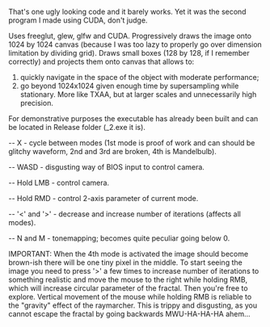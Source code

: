 That's one ugly looking code and it barely works. Yet it was the second program I made using CUDA, don't judge.

Uses freeglut, glew, glfw and CUDA.
Progressively draws the image onto 1024 by 1024 canvas (because I was too lazy to properly go over dimension limitation by dividing grid).
Draws small boxes (128 by 128, if I remember correctly) and projects them onto canvas that allows to:
1) quickly navigate in the space of the object with moderate performance;
2) go beyond 1024x1024 given enough time by supersampling while stationary.
More like TXAA, but at larger scales and unnecessarily high precision.

For demonstrative purposes the executable has already been built and can be located in Release folder (_2.exe it is).

-- X - cycle between modes (1st mode is proof of work and can should be glitchy waveform, 2nd and 3rd are broken, 4th is Mandelbulb).

-- WASD - disgusting way of BIOS input to control camera.

-- Hold LMB - control camera.

-- Hold RMD - control 2-axis parameter of current mode.

-- '<' and '>' - decrease and increase number of iterations (affects all modes).

-- N and M - tonemapping; becomes quite peculiar going below 0.


IMPORTANT: When the 4th mode is activated the image should become brown-ish there will be one tiny pixel in the middle. To start seeing the image you need to press '>' a few times to increase number of iterations to something realistic and move the mouse to the right while holding RMB, which will increase circular parameter of the fractal.
Then you're free to explore.
Vertical movement of the mouse while holding RMB is reliable to the "gravity" effect of the raymarcher. This is trippy and disgusting, as you cannot escape the fractal by going backwards MWU-HA-HA-HA ahem...
